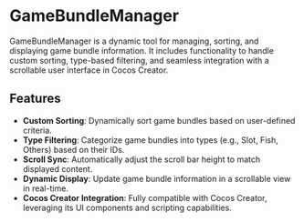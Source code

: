 # GameBundleManager

GameBundleManager is a dynamic tool for managing, sorting, and displaying game bundle information. It includes functionality to handle custom sorting, type-based filtering, and seamless integration with a scrollable user interface in Cocos Creator.

## Features

- **Custom Sorting**: Dynamically sort game bundles based on user-defined criteria.
- **Type Filtering**: Categorize game bundles into types (e.g., Slot, Fish, Others) based on their IDs.
- **Scroll Sync**: Automatically adjust the scroll bar height to match displayed content.
- **Dynamic Display**: Update game bundle information in a scrollable view in real-time.
- **Cocos Creator Integration**: Fully compatible with Cocos Creator, leveraging its UI components and scripting capabilities.
